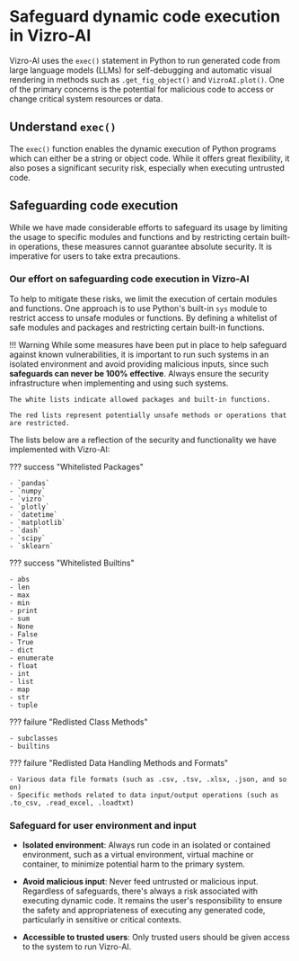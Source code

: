 # Safeguard dynamic code execution in Vizro-AI

Vizro-AI uses the `exec()` statement in Python to run generated code from large language models (LLMs) for self-debugging and automatic visual rendering in methods such as `.get_fig_object()` and `VizroAI.plot()`. One of the primary concerns is the potential for malicious code to access or change critical system resources or data.

## Understand `exec()`

The `exec()` function enables the dynamic execution of Python programs which can either be a string or object code. While it offers great flexibility, it also poses a significant security risk, especially when executing untrusted code.

## Safeguarding code execution

While we have made considerable efforts to safeguard its usage by limiting the usage to specific modules and functions and by restricting certain built-in operations, these measures cannot guarantee absolute security. It is imperative for users to take extra precautions.

### Our effort on safeguarding code execution in Vizro-AI

To help to mitigate these risks, we limit the execution of certain modules and functions. One approach is to use Python's built-in `sys` module to restrict access to unsafe modules or functions. By defining a whitelist of safe modules and packages and restricting certain built-in functions.

!!! Warning
    While some measures have been put in place to help safeguard against known vulnerabilities, it is important to run such systems in an isolated environment and avoid providing malicious inputs, since such **safeguards can never be 100% effective**. Always ensure the security infrastructure when implementing and using such systems.

    The white lists indicate allowed packages and built-in functions.

    The red lists represent potentially unsafe methods or operations that are restricted.

The lists below are a reflection of the security and functionality we have implemented with Vizro-AI:

<!--vale off-->
??? success "Whitelisted Packages"

    - `pandas`
    - `numpy`
    - `vizro`
    - `plotly`
    - `datetime`
    - `matplotlib`
    - `dash`
    - `scipy`
    - `sklearn`

??? success "Whitelisted Builtins"

    - abs
    - len
    - max
    - min
    - print
    - sum
    - None
    - False
    - True
    - dict
    - enumerate
    - float
    - int
    - list
    - map
    - str
    - tuple

??? failure "Redlisted Class Methods"

    - subclasses
    - builtins

??? failure "Redlisted Data Handling Methods and Formats"

    - Various data file formats (such as .csv, .tsv, .xlsx, .json, and so on)
    - Specific methods related to data input/output operations (such as .to_csv, .read_excel, .loadtxt)

<!--vale on-->

### Safeguard for user environment and input

- **Isolated environment**: Always run code in an isolated or contained environment, such as a virtual environment, virtual machine or container, to minimize potential harm to the primary system.

- **Avoid malicious input**: Never feed untrusted or malicious input. Regardless of safeguards, there's always a risk associated with executing dynamic code. It remains the user's responsibility to ensure the safety and appropriateness of executing any generated code, particularly in sensitive or critical contexts.

- **Accessible to trusted users**: Only trusted users should be given access to the system to run Vizro-AI.
